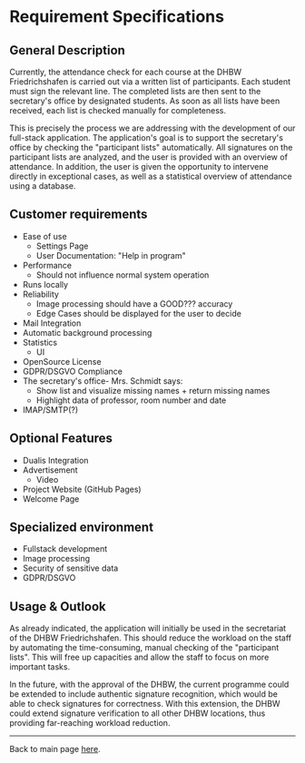 # Requirement Specifications

## General Description
Currently, the attendance check for each course at the DHBW Friedrichshafen is carried out via a written list of participants. Each student must sign the relevant line. The completed lists are then sent to the secretary's office by designated students. As soon as all lists have been received, each list is checked manually for completeness.

This is precisely the process we are addressing with the development of our full-stack application. The application's goal is to support the secretary's office by checking the "participant lists" automatically. All signatures on the participant lists are analyzed, and the user is provided with an overview of attendance. In addition, the user is given the opportunity to intervene directly in exceptional cases, as well as a statistical overview of attendance using a database. 

## Customer requirements
- Ease of use
   - Settings Page
   - User Documentation: "Help in program"
- Performance
   - Should not influence normal system operation
- Runs locally
- Reliability
   - Image processing should have a GOOD??? accuracy
   - Edge Cases should be displayed for the user to decide
- Mail Integration
- Automatic background processing
- Statistics
  - UI
- OpenSource License
- GDPR/DSGVO Compliance
- The secretary's office- Mrs. Schmidt says:
   - Show list and visualize missing names + return missing names
   - Highlight data of professor, room number and date
- IMAP/SMTP(?)


## Optional Features
- Dualis Integration
- Advertisement
  - Video
- Project Website (GitHub Pages)
- Welcome Page
 
## Specialized environment
- Fullstack development
- Image processing
- Security of sensitive data
- GDPR/DSGVO
  
## Usage & Outlook
As already indicated, the application will initially be used in the secretariat of the DHBW Friedrichshafen. This should reduce the workload on the staff by automating the time-consuming, manual checking of the "participant lists". This will free up capacities and allow the staff to focus on more important tasks.

In the future, with the approval of the DHBW, the current programme could be extended to include authentic signature recognition, which would be able to check signatures for correctness. With this extension, the DHBW could extend signature verification to all other DHBW locations, thus providing far-reaching workload reduction.

-----
Back to main page [here](https://github.com/DHBW-SE-2023/Wiki/blob/main/README.md).

